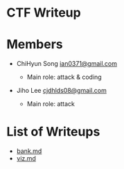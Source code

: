 CTF Writeup
===========

# Members

- ChiHyun Song <ian0371@gmail.com>
    * Main role: attack & coding

- Jiho Lee <cjdhlds08@gmail.com>
    * Main role: attack

# List of Writeups
- [bank.md](bank.md)
- [viz.md](viz.md)
